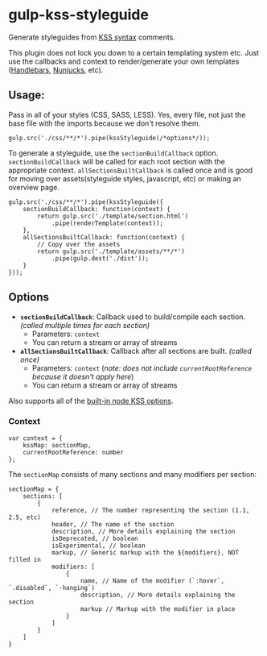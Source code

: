 # gulp-kss-styleguide

Generate styleguides from [KSS syntax](https://github.com/kneath/kss) comments.

This plugin does not lock you down to a certain templating system etc. Just use the callbacks and context to render/generate your own templates ([Handlebars](http://handlebarsjs.com/), [Nunjucks](https://mozilla.github.io/nunjucks/), etc).


## Usage:
Pass in all of your styles (CSS, SASS, LESS). Yes, every file, not just the base file with the imports because we don't resolve them.
```
gulp.src('./css/**/*').pipe(kssStyleguide(/*options*/));
```

To generate a styleguide, use the `sectionBuildCallback` option. 
`sectionBuildCallback` will be called for each root section with the appropriate context. `allSectionsBuiltCallback` is called once and is good for moving over assets(styleguide styles, javascript, etc) or making an overview page.
```
gulp.src('./css/**/*').pipe(kssStyleguide({
	sectionBuildCallback: function(context) {
		return gulp.src('./template/section.html')
			.pipe(renderTemplate(context));
	},
	allSectionsBuiltCallback: function(context) {
		// Copy over the assets
		return gulp.src('./template/assets/**/*')
			.pipe(gulp.dest('./dist'));
	}
}));
```


## Options

 - **`sectionBuildCallback`**: Callback used to build/compile each section. *(called multiple times for each section)*
 	 - Parameters: `context`
 	 - You can return a stream or array of streams
 - **`allSectionsBuiltCallback`**: Callback after all sections are built. *(called once)*
 	 - Parameters: `context` (*note: does not include `currentRootReference` because it doesn't apply here*)
 	 - You can return a stream or array of streams

Also supports all of the [built-in node KSS options](https://github.com/kss-node/kss-node/wiki/Module-API#options).

### Context

```
var context = {
	kssMap: sectionMap,
	currentRootReference: number
};
```

The `sectionMap` consists of many sections and many modifiers per section:
```
sectionMap = {
	sections: [
		{
			reference, // The number representing the section (1.1, 2.5, etc)
			header, // The name of the section
			description, // More details explaining the section
			isDeprecated, // boolean
			isExperimental, // boolean
			markup, // Generic markup with the ${modifiers}, NOT filled in
			modifiers: [
				{
					name, // Name of the modifier (`:hover`, `.disabled`, `-hanging`)
					description, // More details explaining the section
					markup // Markup with the modifier in place
				}
			]
		}
	]
}
```